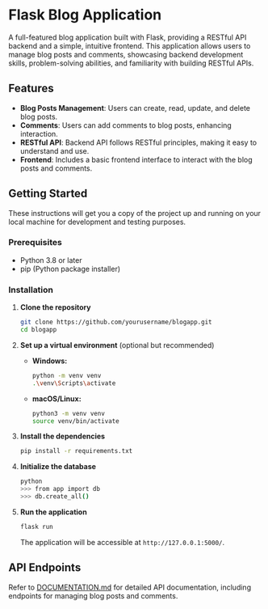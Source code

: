# Flask Blog Application

A full-featured blog application built with Flask, providing a RESTful API backend and a simple, intuitive frontend. This application allows users to manage blog posts and comments, showcasing backend development skills, problem-solving abilities, and familiarity with building RESTful APIs.

## Features

- **Blog Posts Management**: Users can create, read, update, and delete blog posts.
- **Comments**: Users can add comments to blog posts, enhancing interaction.
- **RESTful API**: Backend API follows RESTful principles, making it easy to understand and use.
- **Frontend**: Includes a basic frontend interface to interact with the blog posts and comments.

## Getting Started

These instructions will get you a copy of the project up and running on your local machine for development and testing purposes.

### Prerequisites

- Python 3.8 or later
- pip (Python package installer)

### Installation

1. **Clone the repository**

    ```bash
    git clone https://github.com/yourusername/blogapp.git
    cd blogapp
    ```

2. **Set up a virtual environment** (optional but recommended)

    - **Windows:**

      ```bash
      python -m venv venv
      .\venv\Scripts\activate
      ```

    - **macOS/Linux:**

      ```bash
      python3 -m venv venv
      source venv/bin/activate
      ```

3. **Install the dependencies**

    ```bash
    pip install -r requirements.txt
    ```

4. **Initialize the database**

    ```bash
    python
    >>> from app import db
    >>> db.create_all()
    ```

5. **Run the application**

    ```bash
    flask run
    ```

    The application will be accessible at `http://127.0.0.1:5000/`.

## API Endpoints

Refer to [DOCUMENTATION.md](DOCUMENTATION.md) for detailed API documentation, including endpoints for managing blog posts and comments.


